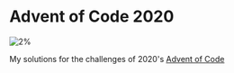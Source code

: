 # Advent of Code 2020
![2%](https://progress-bar.dev/1/?scale=50&suffix=/50 "stars")

My solutions for the challenges of 2020's [Advent of Code](https://adventofcode.com/2020)

